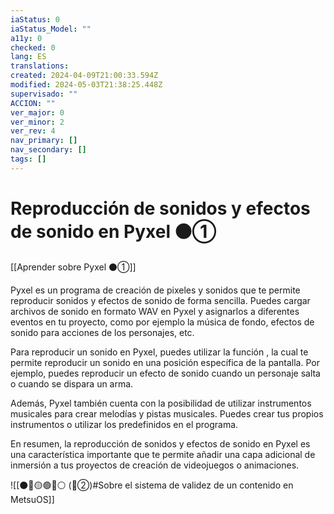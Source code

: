```yaml
---
iaStatus: 0
iaStatus_Model: ""
a11y: 0
checked: 0
lang: ES
translations: 
created: 2024-04-09T21:00:33.594Z
modified: 2024-05-03T21:38:25.448Z
supervisado: ""
ACCION: ""
ver_major: 0
ver_minor: 2
ver_rev: 4
nav_primary: []
nav_secondary: []
tags: []
---
```

# Reproducción de sonidos y efectos de sonido en Pyxel ⚫①

[[Aprender sobre Pyxel  ⚫①]]

Pyxel es un programa de creación de pixeles y sonidos que te permite reproducir sonidos y efectos de sonido de forma sencilla. Puedes cargar archivos de sonido en formato WAV en Pyxel y asignarlos a diferentes eventos en tu proyecto, como por ejemplo la música de fondo, efectos de sonido para acciones de los personajes, etc.

Para reproducir un sonido en Pyxel, puedes utilizar la función , la cual te permite reproducir un sonido en una posición específica de la pantalla. Por ejemplo, puedes reproducir un efecto de sonido cuando un personaje salta o cuando se dispara un arma.

Además, Pyxel también cuenta con la posibilidad de utilizar instrumentos musicales para crear melodías y pistas musicales. Puedes crear tus propios instrumentos o utilizar los predefinidos en el programa.

En resumen, la reproducción de sonidos y efectos de sonido en Pyxel es una característica importante que te permite añadir una capa adicional de inmersión a tus proyectos de creación de videojuegos o animaciones.

![[⚫🔴🟡🟢🔵⚪ (🔴②)#Sobre el sistema de validez de un contenido en MetsuOS]]
